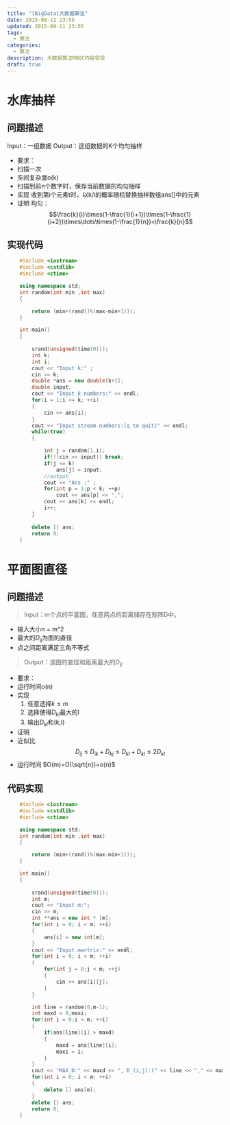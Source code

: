 ```yaml
---
title: "[BigData]大数据算法"
date: 2015-08-11 23:55
updated: 2015-08-11 23:55
tags:
  - 算法
categories:
  - 算法
description: 大数据算法MOOC内容实现
draft: true
---
```



# 水库抽样
## 问题描述
Input：一组数据
Output：这组数据的K个均匀抽样
* 要求：
 * 扫描一次
 * 空间复杂度o(k)
 * 扫描到前n个数字时，保存当前数据的均匀抽样
* 实现
    收到第i个元素t时，以k/i的概率随机替换抽样数组ans[]中的元素
* 证明
    均匀：
    $$\frac{k}{i}\times(1-\frac{1}{i+1})\times(1-\frac{1}{i+2})\times\dots\times(1-\frac{1}{n})=\frac{k}{n}$$
    
## 实现代码

```c++
	#include <iostream>
	#include <cstdlib>
	#include <ctime>

	using namespace std;
	int random(int min ,int max)
	{

		return (min+(rand()%(max-min+1)));
	}

	int main()
	{
	
		srand(unsigned(time(0)));
		int k;
		int i;
		cout << "Input k:" ;
		cin >> k;
		double *ans = new double[k+1];
		double input;
		cout << "Input k numbers:" << endl;
		for(i = 1;i <= k; ++i)
		{
			cin >> ans[i];
		}
		cout << "Input stream numbers:(q to quit)" << endl;
		while(true)
		{

			int j = random(1,i);
			if(!(cin >> input)) break;
			if(j <= k)
				ans[j] = input;
			//output
			cout << "Ans :" ;
			for(int p = 1;p < k; ++p)
				cout << ans[p] << ",";
			cout << ans[k] << endl;
			i++;
		}
	
		delete [] ans;
		return 0;
	}
```
# 平面图直径
## 问题描述

> Input：m个点的平面图，任意两点的距离储存在矩阵D中。
 * 输入大小n = m^2
 * 最大的$D_{ij}$为图的直径
 * 点之间距离满足三角不等式
> Output：该图的直径和距离最大的$D_{ij}$

* 要求：
 * 运行时间o(n)
* 实现
    1. 任意选择$k\leq m$
    2. 选择使得$D_{kl}$最大的l
    3. 输出$D_{kl}$和(k,l)
* 证明
 * 近似比
   $$D_{ij}\leq D_{ik} + D_{kj}\leq D_{kl} + D_{kl}\leq 2D_{kl}$$
 * 运行时间 $O(m)=O(\sqrt{n})=o(n)$

## 代码实现

```c++
	#include <iostream>
	#include <cstdlib>
	#include <ctime>

	using namespace std;
	int random(int min ,int max)
	{

		return (min+(rand()%(max-min+1)));
	}

	int main()
	{
	
		srand(unsigned(time(0)));
		int m;
		cout << "Input m:";
		cin >> m;
		int **ans = new int * [m];
		for(int i = 0; i < m; ++i)
		{
			ans[i] = new int[m];
		}
		cout << "Input martrix:" << endl;
		for(int i = 0; i < m; ++i)
		{
			for(int j = 0;j < m; ++j)
			{
				cin >> ans[i][j];
			}
		}

		int line = random(0,m-1);
		int maxd = 0,maxi;
		for(int i = 0;i < m; ++i)
		{
			if(ans[line][i] > maxd)
			{
				maxd = ans[line][i];
				maxi = i;
			}
		}
		cout << "MAX_D:" << maxd << ", D_(i,j):(" << line << "," << maxi+1 <<")" <<endl;
		for(int i = 0; i < m; ++i)
		{
			delete [] ans[m];
		}
		delete [] ans;
		return 0;
	}
```

